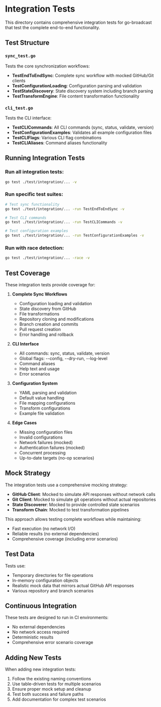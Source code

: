 # Integration Tests

This directory contains comprehensive integration tests for go-broadcast that test the complete end-to-end functionality.

## Test Structure

### `sync_test.go`
Tests the core synchronization workflows:
- **TestEndToEndSync**: Complete sync workflow with mocked GitHub/Git clients
- **TestConfigurationLoading**: Configuration parsing and validation
- **TestStateDiscovery**: State discovery system including branch parsing
- **TestTransformEngine**: File content transformation functionality

### `cli_test.go`
Tests the CLI interface:
- **TestCLICommands**: All CLI commands (sync, status, validate, version)
- **TestConfigurationExamples**: Validates all example configuration files
- **TestCLIFlags**: Various CLI flag combinations
- **TestCLIAliases**: Command aliases functionality

## Running Integration Tests

### Run all integration tests:
```bash
go test ./test/integration/... -v
```

### Run specific test suites:
```bash
# Test sync functionality
go test ./test/integration/... -run TestEndToEndSync -v

# Test CLI commands
go test ./test/integration/... -run TestCLICommands -v

# Test configuration examples
go test ./test/integration/... -run TestConfigurationExamples -v
```

### Run with race detection:
```bash
go test ./test/integration/... -race -v
```

## Test Coverage

These integration tests provide coverage for:

1. **Complete Sync Workflows**
   - Configuration loading and validation
   - State discovery from GitHub
   - File transformations
   - Repository cloning and modifications
   - Branch creation and commits
   - Pull request creation
   - Error handling and rollback

2. **CLI Interface**
   - All commands: sync, status, validate, version
   - Global flags: --config, --dry-run, --log-level
   - Command aliases
   - Help text and usage
   - Error scenarios

3. **Configuration System**
   - YAML parsing and validation
   - Default value handling
   - File mapping configurations
   - Transform configurations
   - Example file validation

4. **Edge Cases**
   - Missing configuration files
   - Invalid configurations
   - Network failures (mocked)
   - Authentication failures (mocked)
   - Concurrent processing
   - Up-to-date targets (no-op scenarios)

## Mock Strategy

The integration tests use a comprehensive mocking strategy:

- **GitHub Client**: Mocked to simulate API responses without network calls
- **Git Client**: Mocked to simulate git operations without actual repositories
- **State Discoverer**: Mocked to provide controlled state scenarios
- **Transform Chain**: Mocked to test transformation pipelines

This approach allows testing complete workflows while maintaining:
- Fast execution (no network I/O)
- Reliable results (no external dependencies)
- Comprehensive coverage (including error scenarios)

## Test Data

Tests use:
- Temporary directories for file operations
- In-memory configuration objects
- Realistic mock data that mirrors actual GitHub API responses
- Various repository and branch scenarios

## Continuous Integration

These tests are designed to run in CI environments:
- No external dependencies
- No network access required
- Deterministic results
- Comprehensive error scenario coverage

## Adding New Tests

When adding new integration tests:

1. Follow the existing naming conventions
2. Use table-driven tests for multiple scenarios
3. Ensure proper mock setup and cleanup
4. Test both success and failure paths
5. Add documentation for complex test scenarios

